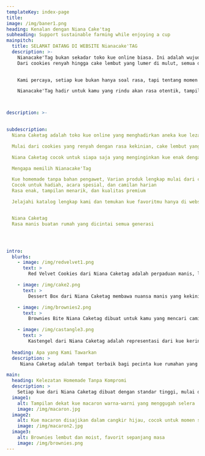 ```yaml
---
templateKey: index-page
title: 
image: /img/baner1.png
heading: Kenalan dengan Niana Cake'tag
subheading: Support sustainable farming while enjoying a cup
mainpitch:
  title: SELAMAT DATANG DI WEBSITE Nianacake'TAG
  description: >-
    Nianacake'Tag bukan sekadar toko kue online biasa. Ini adalah wujud cinta dari dapur rumahan di Tangerang yang menghadirkan rasa manis penuh kenangan. 
    Dari cookies renyah hingga cake lembut yang lumer di mulut, semua dibuat secara homemade tanpa pengawet dan dengan bahan-bahan pilihan yang aman dikonsumsi oleh semua kalangan.

    
    Kami percaya, setiap kue bukan hanya soal rasa, tapi tentang momen hangat yang tak tergantikan. Itulah kenapa proses kami bukan sekadar produksi  tapi ritual. Mulai dari menakar tepung, mencampur adonan, memanggang dengan hati-hati, hingga menghias dengan penuh detail, semuanya kami lakukan secara manual, dengan tangan-tangan terampil dan hati yang mencintai proses.

    Nianacake'Tag hadir untuk kamu yang rindu akan rasa otentik, tampilan cantik, dan kualitas premium dalam setiap suguhan. Cocok untuk hadiah, hampers, camilan sore, atau perayaan hari besar. Kami tidak menjual produk massal  kami mengirimkan kebahagiaan yang bisa kamu cicipi.



description: >-

  
subdescription: 
  Niana Caketag adalah toko kue online yang menghadirkan aneka kue lezat homemade yang telah menjadi favorit semua kalangan. Tidak hanya cookies, kami juga menyediakan beragam pilihan cake premium buatan rumahan yang cocok untuk segala usia dan suasana.

  Mulai dari cookies yang renyah dengan rasa kekinian, cake lembut yang pas untuk perayaan ulang tahun, hingga dessert box manis yang cocok untuk camilan sore, semua dibuat dengan penuh ketulusan dan tanpa bahan pengawet. Setiap produknya diracik menggunakan bahan berkualitas dan proses rumahan yang higienis serta penuh cinta.

  Niana Caketag cocok untuk siapa saja yang menginginkan kue enak dengan rasa autentik dan tampilan menarik. Baik untuk anak-anak, remaja, hingga orang dewasa, semua bisa menikmati kelezatan kue dari Niana Caketag. Produk kami juga ideal untuk berbagai kebutuhan seperti hampers, bingkisan ulang tahun, oleh-oleh, atau sebagai teman minum teh di sore hari.

  Mengapa memilih Nianacake'Tag 

  Kue homemade tanpa bahan pengawet, Varian produk lengkap mulai dari cookies, cake, hingga dessert box,
  Cocok untuk hadiah, acara spesial, dan camilan harian
  Rasa enak, tampilan menarik, dan kualitas premium

  Jelajahi katalog lengkap kami dan temukan kue favoritmu hanya di website resmi Niana Caketag


  Niana Caketag
  Rasa manis buatan rumah yang dicintai semua generasi




intro:
  blurbs:
    - image: /img/redvelvet1.png
      text: >
        Red Velvet Cookies dari Niana Caketag adalah perpaduan manis, lembut, dan renyah dalam satu gigitan. Kue kering ini mencerminkan komitmen kami dalam menghadirkan produk homemade tanpa pengawet dengan kualitas rasa yang premium. Dibuat dari bahan pilihan dengan sentuhan cokelat khas red velvet, cookies ini cocok untuk camilan harian atau bingkisan spesial yang manis dan elegan.

    - image: /img/cake2.png
      text: >
        Dessert Box dari Niana Caketag membawa nuansa manis yang kekinian dalam satu kotak lengkap. Terdiri dari layer cake, mousse, dan topping lembut yang meleleh di mulut, dessert ini menggambarkan inovasi rasa khas homemade kami. Dibuat tanpa bahan pengawet dan cocok untuk semua usia, produk ini sempurna untuk hadiah, hampers, atau momen manis bersama orang tercinta. 

    - image: /img/brownies2.png
      text: >
        Brownies Bite Niana Caketag dibuat untuk kamu yang mencari camilan fudgy dan mewah dalam ukuran praktis. Dibalut dengan cokelat premium dan tekstur super moist, setiap gigitan menggambarkan kualitas dan rasa yang menjadi ciri khas Niana Caketag. Cocok untuk sajian santai, suguhan tamu, hingga hadiah premium bernuansa rumahan.

    - image: /img/castangle3.png
      text: >
        Kastengel dari Niana Caketag adalah representasi dari kue kering klasik yang naik kelas. Dibuat dengan campuran keju edam dan cheddar asli, kastengel ini memiliki tekstur renyah dan rasa gurih yang khas. Cocok disajikan saat hari raya, dalam hampers spesial, atau dinikmati sebagai camilan mewah harian. Inilah salah satu bentuk cinta kami dalam menghadirkan rasa rumahan yang premium.
        
  heading: Apa yang Kami Tawarkan
  description: >
     Niana Caketag adalah tempat terbaik bagi pecinta kue rumahan yang ingin menikmati rasa autentik dari cake dan cookies buatan sendiri tanpa bahan pengawet. Kami mengutamakan kualitas, rasa, dan sentuhan personal dalam setiap produk. Lebih dari sekadar toko kue online, kami ingin menghadirkan pengalaman rasa yang menghangatkan hati dan cocok untuk semua kalangan.

main:
  heading: Kelezatan Homemade Tanpa Kompromi
  description: >
    Setiap kue dari Niana Caketag dibuat dengan standar tinggi, mulai dari pemilihan bahan baku hingga proses pengemasan. Kami percaya bahwa kelezatan sejati berasal dari ketulusan dalam membuat dan menyajikan. Semua produk kami dibuat di dapur rumahan dengan tangan terampil dan tanpa bahan tambahan berbahaya, untuk memastikan rasa dan kualitas terbaik sampai ke meja kamu.
  image1:
    alt: Tampilan dekat kue macaron warna-warni yang menggugah selera
    image: /img/macaron.jpg
  image2:
    alt: Kue macaron disajikan dalam cangkir hijau, cocok untuk momen santai
    image: /img/macaron2.jpg
  image3:
    alt: Brownies lembut dan moist, favorit sepanjang masa
    image: /img/brownies.png
---
```


